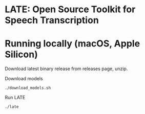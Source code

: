 # LATE: Open Source Toolkit for Speech Transcription

# Running locally (macOS, Apple Silicon)

Download latest binary release from releases page, unzip.

Download models
```
./download_models.sh
```

Run LATE
```
./late
```

